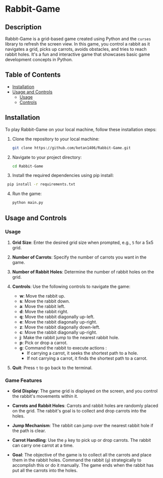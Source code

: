 # Rabbit-Game

## Description

Rabbit-Game is a grid-based game created using Python and the `curses` library to refresh the screen view. In this game, you control a rabbit as it navigates a grid, picks up carrots, avoids obstacles, and tries to reach rabbit holes. It's a fun and interactive game that showcases basic game development concepts in Python.

## Table of Contents

- [Installation](#installation)
- [Usage and Controls](#usage-and-controls)
  - [Usage](#usage)
  - [Controls](#controls)

## Installation

To play Rabbit-Game on your local machine, follow these installation steps:

1. Clone the repository to your local machine:

   ```bash
   git clone https://github.com/ketan1406/Rabbit-Game.git

   ```

2. Navigate to your project directory:

   ```bash
   cd Rabbit-Game
   ```

3. Install the required dependencies using pip install:

```bash
 pip install -r requirements.txt
```

4. Run the game:

   ```bash
   python main.py
   ```

## Usage and Controls

### Usage

1. **Grid Size**: Enter the desired grid size when prompted, e.g., `5` for a 5x5 grid.

2. **Number of Carrots**: Specify the number of carrots you want in the game.

3. **Number of Rabbit Holes**: Determine the number of rabbit holes on the grid.

4. **Controls**: Use the following controls to navigate the game:

   - **w**: Move the rabbit up.
   - **s**: Move the rabbit down.
   - **a**: Move the rabbit left.
   - **d**: Move the rabbit right.
   - **q**: Move the rabbit diagonally up-left.
   - **e**: Move the rabbit diagonally up-right.
   - **z**: Move the rabbit diagonally down-left.
   - **c**: Move the rabbit diagonally up-right.
   - **j**: Make the rabbit jump to the nearest rabbit hole.
   - **p**: Pick or drop a carrot.
   - **g**: Command the rabbit to execute actions :
     - If carrying a carrot, it seeks the shortest path to a hole.
     - If not carrying a carrot, it finds the shortest path to a carrot.

5. **Quit**: Press `t` to go back to the terminal.

### Game Features

- **Grid Display**: The game grid is displayed on the screen, and you control the rabbit's movements within it.

- **Carrots and Rabbit Holes**: Carrots and rabbit holes are randomly placed on the grid. The rabbit's goal is to collect and drop carrots into the holes.

- **Jump Mechanism**: The rabbit can jump over the nearest rabbit hole if the path is clear.

- **Carrot Handling**: Use the `p` key to pick up or drop carrots. The rabbit can carry one carrot at a time.

- **Goal**: The objective of the game is to collect all the carrots and place them in the rabbit holes. Command the rabbit (`g`) strategically to accomplish this or do it manually. The game ends when the rabbit has put all the carrots into the holes.
